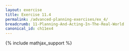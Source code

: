 ```yaml
---
layout: exercise
title: Exercise 11.4
permalink: /advanced-planning-exercises/ex_4/
breadcrumb: 11-Planning-And-Acting-In-The-Real-World
canonical_id: ch11ex4
---
```


{% include mathjax_support %}
